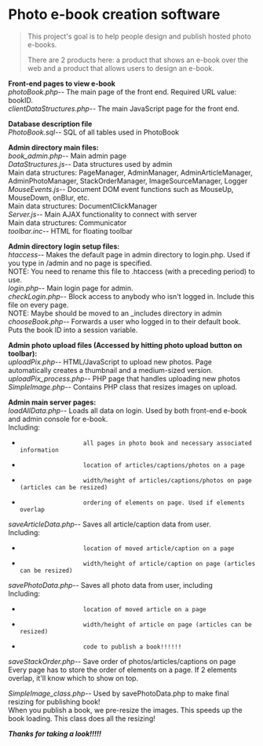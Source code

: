 Photo e-book creation software
=========


>This project's goal is to help people design and publish hosted photo e-books.
>
>There are 2 products here: a product that shows an e-book over the web and a product that allows users to design an e-book.


**Front-end pages to view e-book**  
*photoBook.php--*	The main page of the front end. Required URL value: bookID.  
*clientDataStructures.php--*	The main JavaScript page for the front end.

**Database description file**  
*PhotoBook.sql--*	SQL of all tables used in PhotoBook

**Admin directory main files:**  
*book_admin.php--*	Main admin page  
*DataStructures.js--*	Data structures used by admin    
	Main data structures: PageManager, AdminManager, AdminArticleManager, AdminPhotoManager, StackOrderManager, ImageSourceManager, Logger  
*MouseEvents.js--*	Document DOM event functions such as MouseUp, MouseDown, onBlur, etc.  
	Main data structures: DocumentClickManager  
*Server.js--*			Main AJAX functionality to connect with server  
	Main data structures: Communicator  
*toolbar.inc--*		HTML for floating toolbar


**Admin directory login setup files:**  
*htaccess--*			Makes the default page in admin directory to login.php. Used if you type in /admin and no page is specified.  
	NOTE: You need to rename this file to .htaccess (with a preceding period) to use.  
*login.php--*			Main login page for admin.  
*checkLogin.php--*	Block access to anybody who isn't logged in. Include this file on every page.  
	NOTE: Maybe should be moved to an _includes directory in admin  
*chooseBook.php--*	Forwards a user who logged in to their default book. Puts the book ID into a session variable.


**Admin photo upload files (Accessed by hitting photo upload button on toolbar):**  
*uploadPix.php--*			HTML/JavaScript to upload new photos. Page automatically creates a thumbnail and a medium-sized version.  
*uploadPix_process.php--*	PHP page that handles uploading new photos  
*SimpleImage.php--*		Contains PHP class that resizes images on upload.


**Admin main server pages:**  
*loadAllData.php--*		Loads all data on login. Used by both front-end e-book and admin console for e-book.  
						Including:
*						all pages in photo book and necessary associated information  
*						location of articles/captions/photos on a page  
*						width/height of articles/captions/photos on page (articles can be resized)
*						ordering of elements on page. Used if elements overlap

*saveArticleData.php--*	Saves all article/caption data from user.  
						Including:
*						location of moved article/caption on a page  
*						width/height of article/caption on page (articles can be resized)

*savePhotoData.php--*		Saves all photo data from user, including  
						Including:
*						location of moved article on a page  
*						width/height of article on page (articles can be resized)  
*						code to publish a book!!!!!!

*saveStackOrder.php--*	Save order of photos/articles/captions on page  
						Every page has to store the order of elements on a page.
						If 2 elements overlap, it'll know which to show on top.

*SimpleImage_class.php--*	Used by savePhotoData.php to make final resizing for publishing book!  
						When you publish a book, we pre-resize the images. This speeds up the book loading.
						This class does all the resizing!  


**_Thanks for taking a look!!!!!_**
